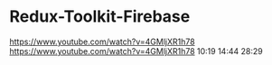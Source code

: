 # Redux-Toolkit-Firebase
https://www.youtube.com/watch?v=4GMljXR1h78
https://www.youtube.com/watch?v=4GMljXR1h78
10:19
14:44
28:29